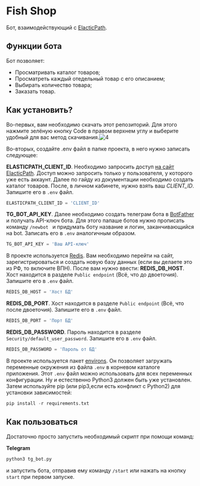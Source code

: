 # Fish Shop
Бот, взаимодействующий с [ElacticPath](https://www.elasticpath.com/). 

## Функции бота
Бот позволяет:
* Просматривать каталог товаров;
* Просматреть каждый отедельный товар с его описанием;
* Выбирать количество товара;
* Заказать товар.

## Как установить?
Во-первых, вам необходимо скачать этот репозиторий. Для этого нажмите зелёную кнопку Code в правом верхнем углу и выберите удобный для вас метод скачивания.![4](https://user-images.githubusercontent.com/83189636/210057712-e566c5ce-629c-4764-b4a6-8718d89bdf48.gif)

Во-вторых, создайте .env файл в папке проекта, в него нужно записать следующее:

**ELASTICPATH_CLIENT_ID**.  Необходимо запросить доступ [ на сайт ElacticPath](https://www.elasticpath.com/). Доступ можно запросить только у пользователя, у которого уже есть аккаунт.
Далее по гайду из документации необходимо создать каталог товаров. После, в личном кабинете, нужно взять ваш *CLIENT_ID*. Запишите его в ```.env``` файл.
```python
ELASTICPATH_CLIENT_ID = 'CLIENT_ID'
```

**TG_BOT_API_KEY**. Далее необходимо создать телеграм бота в [BotFather](https://telegram.me/BotFather) и получать API-ключ бота. Для этого папаше ботов нужно прописать команду ```/newbot ``` и придумать боту название и логин, заканчивающийся на bot. Записать его в ```.env``` аналогичным образом.
```python
TG_BOT_API_KEY = 'Ваш API-ключ'
```

В проекте используется [Redis](https://redis.com/). Вам необходимо перейти на сайт, зарегистрироваться и создать новую базу данных (если вы делаете это из РФ, то включите ВПН). После вам нужно ввести:
**REDIS_DB_HOST**. Хост находится в разделе ```Public endpoint``` (Всё, что до двоеточия). Запишите его в ```.env``` файл.
```python
REDIS_DB_HOST = 'Хост БД'
```
**REDIS_DB_PORT**. Хост находится в разделе ```Public endpoint``` (Всё, что после двоеточия). Запишите его в ```.env``` файл.
```python
REDIS_DB_PORT = 'Порт БД'
```
**REDIS_DB_PASSWORD**. Пароль находится в разделе ```Security/default_user_password```. Запишите его в ```.env``` файл.
```python
REDIS_DB_PASSWORD = 'Пароль от БД'
```

В проекте используется пакет [environs](https://pypi.org/project/environs/). Он позволяет загружать переменные окружения из файла ```.env``` в корневом каталоге приложения.
Этот ```.env``` файл можно использовать для всех переменных конфигурации.
Ну и естественно Python3 должен быть уже установлен. Затем используйте pip (или pip3,если есть конфликт с Python2) для установки зависимостей:
```python
pip install -r requirements.txt
```

## Как пользоваться 

Достаточно просто запустить необходимый скрипт при помощи команд:

**Telegram**
```bash 
python3 tg_bot.py
```
и запустить бота, отправив ему команду ```/start``` или нажать на кнопку ```start``` при первом запуске.
